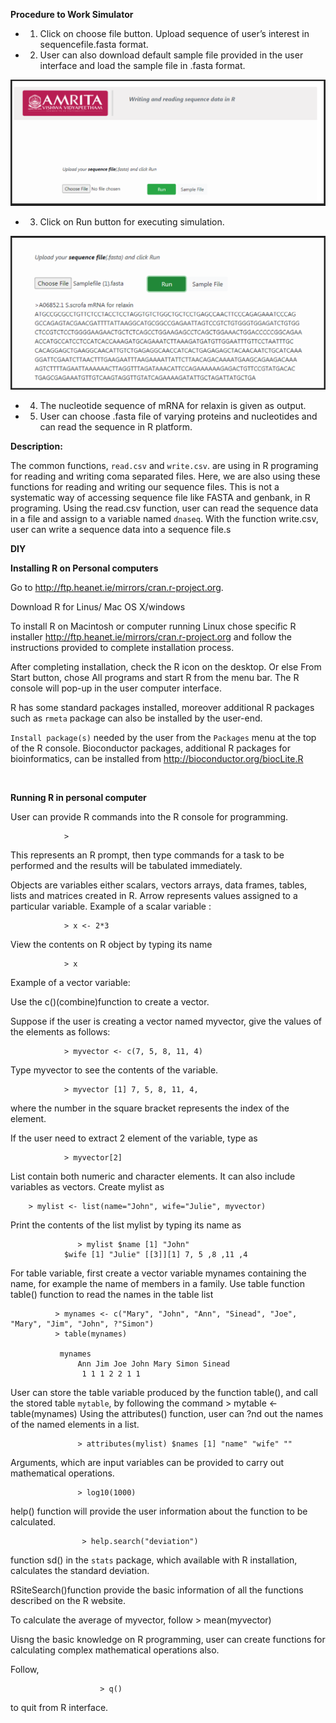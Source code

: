 
**Procedure to Work Simulator**
 

* 1.	Click on choose file button. Upload sequence of user’s interest in sequencefile.fasta format.

* 2.	User can also download default sample file provided in the user interface and load the sample file in .fasta format.

<center><img src="images/1.png" title="" /></center>

* 3.	Click on Run button for executing simulation. 
<center><img src="images/2.png" title="" /></center>

* 4.	The nucleotide sequence of mRNA for relaxin is given as output.

* 5.	User can choose .fasta file of varying proteins and nucleotides and can read the sequence in R platform.




**Description:** 

The common functions, `read.csv` and `write.csv`. are using in R programing for reading and writing coma separated files. Here, we are also using these functions for reading and writing our sequence files. This is not a systematic way of accessing sequence file like FASTA and genbank, in R programing. Using the read.csv function, user can read the sequence data in a file and assign to a variable named `dnaseq`. With the function write.csv, user can write a sequence data into a sequence file.s




**DIY**



**Installing R on Personal computers**
 

 

Go to http://ftp.heanet.ie/mirrors/cran.r-project.org.

 Download R for Linus/ Mac OS X/windows

To install R on Macintosh or computer running Linux chose specific R installer http://ftp.heanet.ie/mirrors/cran.r-project.org and follow the instructions provided to complete installation process.

After completing installation, check the R icon on the desktop. Or else From Start button, chose All programs and start R from the menu bar. The R console will pop-up in the user computer interface.

R has some standard packages installed, moreover additional R packages such as `rmeta` package can also be installed by the user-end.

 `Install package(s)` needed by the user from the `Packages` menu at the top of the R console. Bioconductor packages, additional R packages for bioinformatics, can be installed from http://bioconductor.org/biocLite.R
 

&nbsp;

**Running R in personal computer**
 

User can provide R commands into the R console for programming.

                >
This represents an R prompt, then type commands for a task to be performed and the results will be tabulated immediately.


Objects are variables either scalars, vectors arrays, data frames, tables, lists and matrices created in R. Arrow represents values assigned to a particular variable.
Example of a scalar variable :

                > x <- 2*3

View the contents on R object by typing its name

                > x


 Example of a vector variable: 

Use the c()(combine)function to create a vector.

Suppose if the user is creating a vector named myvector, give the values of the elements as follows:


                > myvector <- c(7, 5, 8, 11, 4)

Type myvector to see the contents of the variable.
  
                > myvector [1] 7, 5, 8, 11, 4, 

where the number in the square bracket represents the index of the element. 

If the user need to  extract 2 element of the variable, type as 
                
                > myvector[2]


List contain both numeric and character elements. It can also include variables as vectors. Create mylist as 

        > mylist <- list(name="John", wife="Julie", myvector)

Print the contents of the list mylist by typing its name as

                   > mylist $name [1] "John"
                $wife [1] "Julie" [[3]][1] 7, 5 ,8 ,11 ,4


For table variable, first  create a vector variable mynames containing the name, for example the name of members in a family. Use table function table() function to read the names in the table list
              
              > mynames <- c("Mary", "John", "Ann", "Sinead", "Joe", "Mary", "Jim", "John", ?"Simon")
              > table(mynames)
              
               mynames
                   Ann Jim Joe John Mary Simon Sinead
                    1 1 1 2 2 1 1

User can store the table variable produced by the function table(), and call the stored table `mytable`, by following the command > mytable <- table(mynames)
Using the attributes() function, user can ?nd out the names of the named elements in a list.

                   > attributes(mylist) $names [1] "name" "wife" ""


Arguments, which are input variables can be provided to carry out mathematical operations.

                   > log10(1000)

help() function will provide the user  information about the function to be calculated.
        
                    > help.search("deviation")


function sd() in the `stats` package, which available with R installation, calculates  the standard deviation.

RSiteSearch()function provide the basic information of all the functions described on the R website.

To calculate the average of myvector, follow > mean(myvector)

Uisng the basic knowledge on R programming, user can create functions for calculating complex mathematical operations also.

Follow, 
        
                        > q() 
        
to quit from R interface.
 

 
